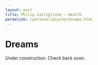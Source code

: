 ```yaml
---
layout: post
title: Philip Castiglione – Health
permalink: /personal/psyche/dreams.html
---
```


# Dreams

Under construction. Check back soon.
